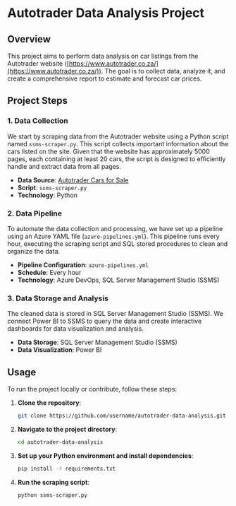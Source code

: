 # Autotrader Data Analysis Project

## Overview

This project aims to perform data analysis on car listings from the Autotrader website ([https://www.autotrader.co.za/](https://www.autotrader.co.za/)). The goal is to collect data, analyze it, and create a comprehensive report to estimate and forecast car prices.

## Project Steps

### 1. Data Collection

We start by scraping data from the Autotrader website using a Python script named `ssms-scraper.py`. This script collects important information about the cars listed on the site. Given that the website has approximately 5000 pages, each containing at least 20 cars, the script is designed to efficiently handle and extract data from all pages.

- **Data Source**: [Autotrader Cars for Sale](https://www.autotrader.co.za/cars-for-sale?priceoption=RetailPrice)
- **Script**: `ssms-scraper.py`
- **Technology**: Python

### 2. Data Pipeline

To automate the data collection and processing, we have set up a pipeline using an Azure YAML file (`azure-pipelines.yml`). This pipeline runs every hour, executing the scraping script and SQL stored procedures to clean and organize the data.

- **Pipeline Configuration**: `azure-pipelines.yml`
- **Schedule**: Every hour
- **Technology**: Azure DevOps, SQL Server Management Studio (SSMS)

### 3. Data Storage and Analysis

The cleaned data is stored in SQL Server Management Studio (SSMS). We connect Power BI to SSMS to query the data and create interactive dashboards for data visualization and analysis.

- **Data Storage**: SQL Server Management Studio (SSMS)
- **Data Visualization**: Power BI

## Usage

To run the project locally or contribute, follow these steps:

1. **Clone the repository**:
    ```bash
    git clone https://github.com/username/autotrader-data-analysis.git
    ```

2. **Navigate to the project directory**:
    ```bash
    cd autotrader-data-analysis
    ```

3. **Set up your Python environment and install dependencies**:
    ```bash
    pip install -r requirements.txt
    ```

4. **Run the scraping script**:
    ```bash
    python ssms-scraper.py
    ```
